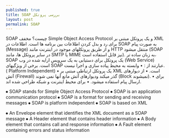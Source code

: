 ```yaml
---
published: true
title: SOAP بررسی پروتکل 
layout: post
permalink: SOAP
---
```

SOAP چیست؟
مخفف Simple Object Access Protocol و یک پروتکل مبتنی بر XML برای رد و بدل کردن اطلاعات بین برنامه ها است. اطلاعات در SOAP به صورت پیام (Message) و از طریق پروتکل‏های موجود در اینترنت مانند HTTP منتقل می‏شود (SOAP در سایر پروتکل ها، مانند SMTP یا MIME نیز قابل استفاده است). به زبان ساده‏ تر، SOAP یک پروتکل برای دستیابی به یک سرویس ارایه شده در وب (Web Service) است.
برخی از ویژگیهای SOAP‌ عبارتند از :
•  وابسته به محیط پیاده سازی و اجرا نیست. ( Platform Independent)
•  یک پروتکل ارتباطی مبتنی بر XML  است.
•  از دیوارهای آتش (Firewall) گذر می‏کند ودیوارهای آتش مانع آنها نمی شوند (Block نمی‏شوند).
•  برای ارسال پیام استفاده می‏شود.
•  برای محیط اینترنت و شبکه طراحی شده اند.


 


⦁	SOAP stands for Simple Object Access Protocol
⦁	SOAP is an application communication protocol
⦁	SOAP is a format for sending and receiving messages
⦁	SOAP is platform independent
⦁	SOAP is based on XML


⦁	An Envelope element that identifies the XML document as a SOAP message
⦁	A Header element that contains header information
⦁	A Body element that contains call and response information
⦁	A Fault element containing errors and status information